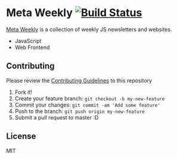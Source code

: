 # Meta Weekly [![Build Status](https://travis-ci.org/azu/Meta-Weekly.png?branch=fix_tag)](https://travis-ci.org/azu/Meta-Weekly)

[Meta Weekly][] is a collection of weekly JS newsletters and websites.

* JavaScript
* Web Frontend

## Contributing

Please review the [Contributing Guidelines](CONTRIBUTING.md) to this repository

1. Fork it!
2. Create your feature branch: `git checkout -b my-new-feature`
3. Commit your changes: `git commit -am 'Add some feature'`
4. Push to the branch: `git push origin my-new-feature`
5. Submit a pull request to master :D

## License

MIT

[Meta Weekly]: http://azu.github.io/Meta-Weekly/  "Meta Weekly"
